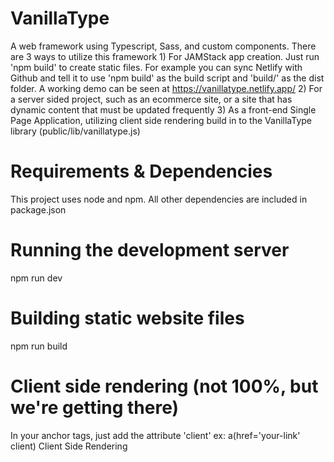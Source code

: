 # VanillaType
A web framework using Typescript, Sass, and custom components.
There are 3 ways to utilize this framework
    1) For JAMStack app creation. Just run 'npm build' to create static files. For example you can sync     Netlify with Github and tell it to use 'npm build' as the build script and 'build/' as the dist folder. A working demo can be seen at https://vanillatype.netlify.app/
    2) For a server sided project, such as an ecommerce site, or a site that has dynamic content that must be updated frequently
    3) As a front-end Single Page Application, utilizing client side rendering build in to the VanillaType library (public/lib/vanillatype.js)

# Requirements & Dependencies
This project uses node and npm. All other dependencies are included in package.json

# Running the development server
npm run dev

# Building static website files
npm run build

# Client side rendering (not 100%, but we're getting there)
In your anchor tags, just add the attribute 'client'
    ex: 
        a(href='your-link' client) Client Side Rendering

